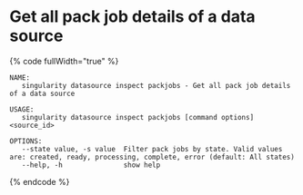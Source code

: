 # Get all pack job details of a data source

{% code fullWidth="true" %}
```
NAME:
   singularity datasource inspect packjobs - Get all pack job details of a data source

USAGE:
   singularity datasource inspect packjobs [command options] <source_id>

OPTIONS:
   --state value, -s value  Filter pack jobs by state. Valid values are: created, ready, processing, complete, error (default: All states)
   --help, -h               show help
```
{% endcode %}
